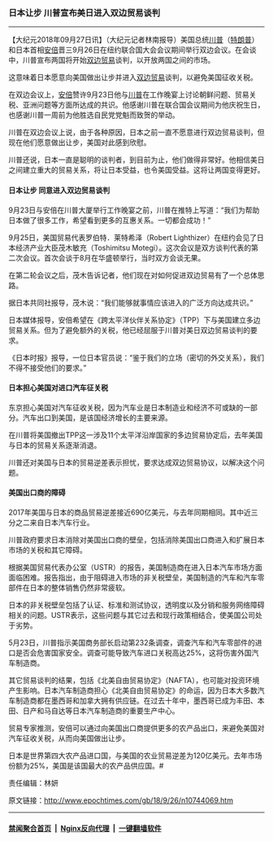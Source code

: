 ### 日本让步 川普宣布美日进入双边贸易谈判
------------------------

<p>【大纪元2018年09月27日讯】（大纪元记者林南报导）美国总统<a href="http://www.epochtimes.com/gb/tag/%E5%B7%9D%E6%99%AE.html">川普</a>（<a href="http://www.epochtimes.com/gb/tag/%E7%89%B9%E6%9C%97%E6%99%AE.html">特朗普</a>）和日本首相<a href="http://www.epochtimes.com/gb/tag/%E5%AE%89%E5%80%8D.html">安倍</a>晋三9月26日在纽约联合国大会会议期间举行双边会议。在会谈中，川普宣布两国将开始<a href="http://www.epochtimes.com/gb/tag/%E5%8F%8C%E8%BE%B9%E8%B4%B8%E6%98%93.html">双边贸易</a>谈判，以开放两国之间的市场。</p>
<p>这意味着日本愿意向美国做出让步并进入<a href="http://www.epochtimes.com/gb/tag/%E5%8F%8C%E8%BE%B9%E8%B4%B8%E6%98%93.html">双边贸易</a>谈判，以避免美国征收关税。</p>
<p>在双边会议上，<a href="http://www.epochtimes.com/gb/tag/%E5%AE%89%E5%80%8D.html">安倍</a>赞许9月23日他与<a href="http://www.epochtimes.com/gb/tag/%E5%B7%9D%E6%99%AE.html">川普</a>在工作晚宴上讨论朝鲜问题、贸易关税、亚洲问题等方面所达成的共识。他感谢川普在联合国会议期间为他庆祝生日，也感谢川普一周前为他胜选自民党党魁而致贺的举动。</p>
<p>川普在双边会议上说，由于各种原因，日本之前一直不愿意进行双边贸易谈判，但现在他们愿意做出让步，美国对此感到欣慰。</p>
<p>川普还说，日本一直是聪明的谈判者，到目前为止，他们做得非常好。他相信美日之间建立重大的贸易关系，将让日本受益，也令美国受益。这将让两国变得更好。</p>
<h4>日本让步 同意进入双边贸易谈判</h4>
<p>9月23日与安倍在川普大厦举行工作晚宴之前，川普在推特上写道：“我们为帮助日本做了很多工作，希望看到更多的互惠关系。一切都会成功！”</p>
<p>9月25日，美国贸易代表罗伯特．莱特希泽（Robert Lighthizer）在纽约会见了日本经济产业大臣茂木敏充（Toshimitsu Motegi）。这次会议是双方谈判代表的第二次会议。首次会谈于8月在华盛顿举行，当时双方会谈无果。</p>
<p>在第二轮会议之后，茂木告诉记者，他们现在对如何促进双边贸易有了一个总体思路。</p>
<p>据日本共同社报导，茂木说：“我们能够就事情应该进入的广泛方向达成共识。”</p>
<p>日本媒体报导，安倍希望在《跨太平洋伙伴关系协定》（TPP）下与美国建立多边贸易关系。但为了避免额外的关税，他已经屈服于川普对美日双边贸易谈判的要求。</p>
<p>《日本时报》报导，一位日本官员说：“鉴于我们的立场（密切的外交关系），我们不得不接受他们的要求。”</p>
<h4>日本担心美国对进口汽车征关税</h4>
<p>东京担心美国对汽车征收关税，因为汽车业是日本制造业和经济不可或缺的一部分。汽车出口到美国，是该国经济增长的主要来源。</p>
<p>在川普将美国撤出TPP这一涉及11个太平洋沿岸国家的多边贸易协定后，去年美国与日本的贸易关系逐渐消退。</p>
<p>川普还对美国与日本的贸易逆差表示担忧，要求达成双边贸易协议，以解决这个问题。</p>
<h4>美国出口商的障碍</h4>
<p>2017年美国与日本的商品贸易逆差接近690亿美元，与去年同期相同。其中近三分之二来自日本汽车行业。</p>
<p>川普政府要求日本消除对美国出口商的壁垒，包括消除美国出口商进入和扩展日本市场的关税和其它障碍。</p>
<p>根据美国贸易代表办公室（USTR）的报告，美国制造商在进入日本汽车市场方面面临困难。报告指出，由于阻碍进入市场的非关税壁垒，美国制造的汽车和汽车零部件在日本的整体销售仍然非常疲软。</p>
<p>日本的非关税壁垒包括了认证、标准和测试协议，透明度以及分销和服务网络障碍相关的问题。USTR表示，这些问题与其它过去和现行政策相结合，使美国公司处于劣势。</p>
<p>5月23日，川普指示美国商务部长启动第232条调查，调查汽车和汽车零部件的进口是否会危害国家安全。调查可能导致汽车进口关税高达25%，这将伤害外国汽车制造商。</p>
<p>其它贸易谈判的结果，包括《北美自由贸易协定》（NAFTA），也可能对投资环境产生影响。日本汽车制造商担心《北美自由贸易协定》的命运，因为日本大多数汽车制造商都在墨西哥和加拿大拥有供应链。在过去十年中，墨西哥已成为丰田、本田、日产和马自达等日本汽车制造商的重要生产中心。</p>
<p>贸易专家推测，安倍可以通过向美国出口商提供更多的农产品出口，来避免美国对汽车征收关税，从而向美国做出让步。</p>
<p>日本是世界第四大农产品进口国，与美国的农业贸易逆差为120亿美元。去年市场份额为25%，美国是该国最大的农产品供应国。#</p>
<p>责任编辑：林妍</p>

原文链接：http://www.epochtimes.com/gb/18/9/26/n10744069.htm


------------------------
#### [禁闻聚合首页](https://github.com/gfw-breaker/banned-news/blob/master/README.md) &nbsp;|&nbsp; [Nginx反向代理](https://github.com/gfw-breaker/open-proxy/blob/master/README.md) &nbsp;|&nbsp; [一键翻墙软件](https://github.com/gfw-breaker/nogfw/blob/master/README.md)